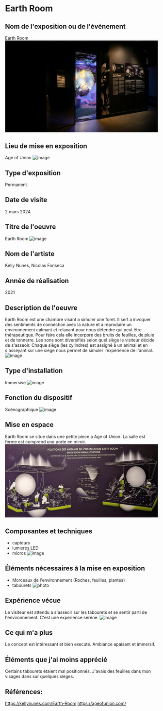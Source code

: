 # Earth Room

## Nom de l'exposition ou de l'événement
Earth Room
![image](media/affiche_earth_room.jpg)

## Lieu de mise en exposition
Age of Union
![image](media/)

## Type d'exposition
Permanent

## Date de visite
2 mars 2024
 
## Titre de l'oeuvre
Earth Room
![image](media/)
 
## Nom de l'artiste
 Kelly Nunes, Nicolas Fonseca

## Année de réalisation	
2021

## Description de l'oeuvre
Earth Room est une chambre visant a simuler une foret. Il sert a invoquer des sentiments de connection avec la nature et a reproduire un environnement calmant et relaxant pour nous détendre qui peut être thérapeutique. Pour faire cela elle incorpore des bruits de feuilles, de pluie et de tonnerre. Les sons sont diversifiés selon quel siège le visiteur décide de s'asseoir. Chaque siège (les cylindres) est assigné à un animal et en s'asseyant sur une siège nous permet de simuler l'expérience de l'animal.
![image](media/)

## Type d'installation
Immersive
![image](media/)

## Fonction du dispositif
Scénographique
![image](media/)

## Mise en espace
Earth Room se situe dans une petite piece a Age of Union. La salle est ferme est comprend une porte en miroir.
![image](media/plan_earth_room.png)

## Composantes et techniques
- capteurs
- lumieres LED
- micros
![image](media/)

## Éléments nécessaires à la mise en exposition
- Morceaux de l'environnement (Roches, feuilles, plantes)
- tabourets
![photo](media/)

## Expérience vécue
Le visiteur est attendu a s'asseoir sur les tabourets et se sentir parti de l'environnement. 
C'est une experience serene.
![image](media/)

## Ce qui m'a plus
Le concept est intéressant et bien executé. Ambiance apaisant et immersif.

## Éléments que j'ai moins apprécié
Certains tabourets étaient mal positionnés. J'avais des feuilles dans mon visages dans sur quelques sièges.

## Références:
<https://kellynunes.com/Earth-Room>
<https://ageofunion.com/>

